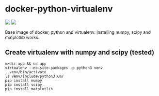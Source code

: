 # docker-python-virtualenv
[![](https://images.microbadger.com/badges/image/vladshub/python-virtualenv.svg)](http://microbadger.com/images/vladshub/python-virtualenv "Get your own image badge on microbadger.com")
[![](https://images.microbadger.com/badges/version/vladshub/python-virtualenv.svg)](http://microbadger.com/images/vladshub/python-virtualenv "Get your own version badge on microbadger.com")

Base image of docker, python and virtualenv. Installing numpy, scipy and matplotlib works.

## Create virtualenv with numpy and scipy (tested)
```
mkdir app && cd app
virtualenv --no-site-packages -p python3 venv
. venv/bin/activate
ls venv/include/python3.6m/
pip install numpy
pip install scipy
pip install matplotlib
```

